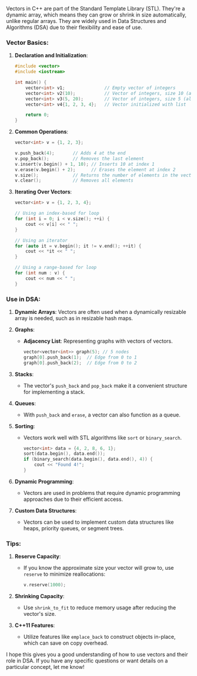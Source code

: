 Vectors in C++ are part of the Standard Template Library (STL). They're a dynamic array, which means they can grow or shrink in size automatically, unlike regular arrays. They are widely used in Data Structures and Algorithms (DSA) due to their flexibility and ease of use.

### Vector Basics:

1. **Declaration and Initialization**:
    ```cpp
    #include <vector>
    #include <iostream>

    int main() {
        vector<int> v1;               // Empty vector of integers
        vector<int> v2(10);           // Vector of integers, size 10 (all elements initialized to 0)
        vector<int> v3(5, 20);        // Vector of integers, size 5 (all elements initialized to 20)
        vector<int> v4{1, 2, 3, 4};   // Vector initialized with list

        return 0;
    }
    ```

2. **Common Operations**:
    ```cpp
    vector<int> v = {1, 2, 3};

    v.push_back(4);       // Adds 4 at the end
    v.pop_back();         // Removes the last element
    v.insert(v.begin() + 1, 10); // Inserts 10 at index 1
    v.erase(v.begin() + 2);      // Erases the element at index 2
    v.size();             // Returns the number of elements in the vector
    v.clear();            // Removes all elements
    ```

3. **Iterating Over Vectors**:
    ```cpp
    vector<int> v = {1, 2, 3, 4};

    // Using an index-based for loop
    for (int i = 0; i < v.size(); ++i) {
        cout << v[i] << " ";
    }

    // Using an iterator
    for (auto it = v.begin(); it != v.end(); ++it) {
        cout << *it << " ";
    }

    // Using a range-based for loop
    for (int num : v) {
        cout << num << " ";
    }
    ```

### Use in DSA:

1. **Dynamic Arrays**: Vectors are often used when a dynamically resizable array is needed, such as in resizable hash maps.

2. **Graphs**:
   - **Adjacency List**: Representing graphs with vectors of vectors.
     ```cpp
     vector<vector<int>> graph(5); // 5 nodes
     graph[0].push_back(1);  // Edge from 0 to 1
     graph[0].push_back(2);  // Edge from 0 to 2
     ```

3. **Stacks**:
   - The vector's `push_back` and `pop_back` make it a convenient structure for implementing a stack.

4. **Queues**:
   - With `push_back` and `erase`, a vector can also function as a queue.

5. **Sorting**:
   - Vectors work well with STL algorithms like `sort` or `binary_search`.

     ```cpp
     vector<int> data = {4, 2, 8, 6, 1};
     sort(data.begin(), data.end());
     if (binary_search(data.begin(), data.end(), 4)) {
         cout << "Found 4!";
     }
     ```

6. **Dynamic Programming**:
   - Vectors are used in problems that require dynamic programming approaches due to their efficient access.

7. **Custom Data Structures**:
   - Vectors can be used to implement custom data structures like heaps, priority queues, or segment trees.

### Tips:

1. **Reserve Capacity**:
   - If you know the approximate size your vector will grow to, use `reserve` to minimize reallocations:
     ```cpp
     v.reserve(1000);
     ```

2. **Shrinking Capacity**:
   - Use `shrink_to_fit` to reduce memory usage after reducing the vector's size.

3. **C++11 Features**:
   - Utilize features like `emplace_back` to construct objects in-place, which can save on copy overhead.

I hope this gives you a good understanding of how to use vectors and their role in DSA. If you have any specific questions or want details on a particular concept, let me know!










